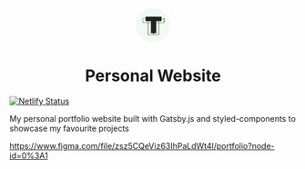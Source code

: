<p align="center">
  <a href="https://www.tiffbouchard.com">
    <img alt="tiff" src="src/images/logo.png" width="60" />
  </a>
</p>
<h1 align="center">
  Personal Website
</h1>

 [![Netlify Status](https://api.netlify.com/api/v1/badges/e0df5966-3a7c-40bb-9cb8-03029de09f6a/deploy-status)](https://app.netlify.com/sites/tiffbouchard/deploys)

My personal portfolio website built with Gatsby.js and styled-components to showcase my favourite projects

https://www.figma.com/file/zsz5CQeViz63IhPaLdWt4l/portfolio?node-id=0%3A1
